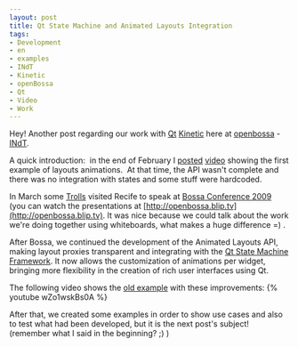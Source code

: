 ```yaml
---
layout: post
title: Qt State Machine and Animated Layouts Integration
tags:
- Development
- en
- examples
- INdT
- Kinetic
- openBossa
- Qt
- Video
- Work
---
```

Hey! Another post regarding our work with [Qt]("http://en.wikipedia.org/wiki/Qt_(toolkit)") [Kinetic](http://labs.trolltech.com/page/Projects/Graphics/Kinetic) here at [openbossa](http://www.openbossa.org/) - [INdT](http://www.indt.org.br/).

A quick introduction:  in the end of February I [posted](http://www.anselmolsm.org/blog/layout-animations-with-qt-kinetic/) [video](http://www.youtube.com/watch?v=M3HbmrNvQl4) showing the first example of layouts animations.  At that time, the API wasn't complete and there was no integration with states and some stuff were hardcoded.

In March some [Trolls](http://www.qtsoftware.com/) visited Recife to speak at [Bossa Conference 2009](http://www.bossaconference.org/) (you can watch the presentations at [http://openbossa.blip.tv](http://openbossa.blip.tv). It was nice because we could talk about the work we're doing together using whiteboards, what makes a huge difference =) .

After Bossa, we continued the development of the Animated Layouts API, making layout proxies transparent and integrating with the [Qt State Machine Framework](http://doc.trolltech.com/solutions/4/qtstatemachine/statemachine-api.html). It now allows the customization of animations per widget, bringing more flexibility in the creation of rich user interfaces using Qt.

The following video shows the [old example](http://www.youtube.com/watch?v=M3HbmrNvQl4) with these improvements:
{% youtube wZo1wskBs0A %}

After that, we created some examples in order to show use cases and also to test what had been developed, but it is the next post's subject! (remember what I said in the beginning? ;) )
